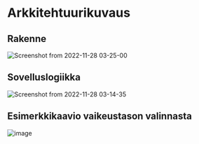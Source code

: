 # Arkkitehtuurikuvaus

## Rakenne

![Screenshot from 2022-11-28 03-25-00](https://user-images.githubusercontent.com/117500758/204172756-da2b089d-07e7-4a55-b84c-e60328942f82.png)


## Sovelluslogiikka

![Screenshot from 2022-11-28 03-14-35](https://user-images.githubusercontent.com/117500758/204171818-8847510c-9d73-4398-ae8d-4c63a483be4d.png)

## Esimerkkikaavio vaikeustason valinnasta
![image](https://user-images.githubusercontent.com/117500758/205943711-a89407cd-2c71-429d-98b5-5f845ce641f8.png)




